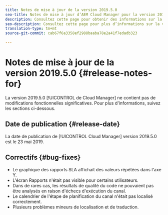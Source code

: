 ```yaml
---
title: Notes de mise à jour de la version 2019.5.0
seo-title: Notes de mise à jour d’AEM Cloud Manager pour la version 2019.5.0
description: Consultez cette page pour obtenir des informations sur la version 2019.5.0 de Cloud Manager.
seo-description: Consultez cette page pour plus d’informations sur la version 2019.5.0 d’AEM Cloud Manager.
translation-type: tm+mt
source-git-commit: cab67f6a3358ef2988baaba78e2a41f7edadb323

---
```



# Notes de mise à jour de la version 2019.5.0 {#release-notes-for}

La version 2019.5.0 [!UICONTROL de Cloud Manager] ne contient pas de modifications fonctionnelles significatives. Pour plus d&#39;informations, suivez les sections ci-dessous.

## Date de publication {#release-date}

La date de publication de [!UICONTROL Cloud Manager] version 2019.5.0 est le 23 mai 2019.


## Correctifs {#bug-fixes}

* Le graphique des rapports SLA affichait des valeurs répétées dans l&#39;axe Y.
* L&#39;écran Rapports n&#39;était pas visible pour certains utilisateurs.
* Dans de rares cas, les résultats de qualité du code ne pouvaient pas être analysés en raison d&#39;échecs d&#39;exécution du canal.
* Le calendrier de l&#39;étape de planification du canal n&#39;était pas localisé correctement.
* Plusieurs problèmes mineurs de localisation et de traduction.
